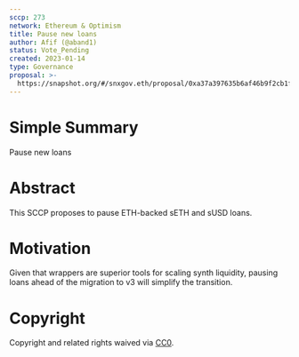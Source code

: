 ```yaml
---
sccp: 273
network: Ethereum & Optimism
title: Pause new loans 
author: Afif (@aband1)
status: Vote_Pending
created: 2023-01-14
type: Governance
proposal: >-
  https://snapshot.org/#/snxgov.eth/proposal/0xa37a397635b6af46b9f2cb1faa5444f4cdfa5a19e48d3e58507ab14629ce8354
---
```


# Simple Summary

Pause new loans

# Abstract

This SCCP proposes to pause ETH-backed sETH and sUSD loans. 

# Motivation

Given that wrappers are superior tools for scaling synth liquidity, pausing loans ahead of the migration to v3 will simplify the transition. 

# Copyright

Copyright and related rights waived via [CC0](https://creativecommons.org/publicdomain/zero/1.0/).
